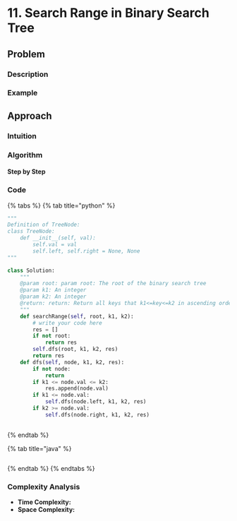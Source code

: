 # 11. Search Range in Binary Search Tree

## Problem

### Description

### Example

## Approach

### Intuition

### Algorithm

#### Step by Step

### Code

{% tabs %}
{% tab title="python" %}
```python
"""
Definition of TreeNode:
class TreeNode:
    def __init__(self, val):
        self.val = val
        self.left, self.right = None, None
"""

class Solution:
    """
    @param root: param root: The root of the binary search tree
    @param k1: An integer
    @param k2: An integer
    @return: return: Return all keys that k1<=key<=k2 in ascending order
    """
    def searchRange(self, root, k1, k2):
        # write your code here
        res = []
        if not root:
            return res
        self.dfs(root, k1, k2, res)
        return res
    def dfs(self, node, k1, k2, res):
        if not node:
            return 
        if k1 <= node.val <= k2:
            res.append(node.val)
        if k1 <= node.val:
            self.dfs(node.left, k1, k2, res)
        if k2 >= node.val:
            self.dfs(node.right, k1, k2, res)
            

```
{% endtab %}

{% tab title="java" %}
```

```
{% endtab %}
{% endtabs %}

### Complexity Analysis

* **Time Complexity:**
* **Space Complexity:**

